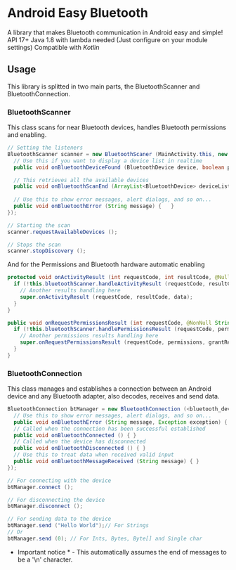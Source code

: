 # Android Easy Bluetooth
A library that makes Bluetooth communication in Android easy and simple!
API 17+
Java 1.8 with lambda needed (Just configure on your module settings)
Compatible with *Kotlin*

## Usage
This library is splitted in two main parts, the BluetoothScanner and BluetoothConnection.
### BluetoothScanner
This class scans for near Bluetooth devices, handles Bluetooth permissions and enabling.
```java
// Setting the listeners
BluetoothScanner scanner = new BluetoothScaner (MainActivity.this, new BluetoothScanner.BluetoothScanListener () { 
  // Use this if you want to display a device list in realtime
  public void onBluetoothDeviceFound (BluetoothDevice device, boolean paired) {	}

  // This retrieves all the available devices
  public void onBluetoothScanEnd (ArrayList<BluetoothDevice> deviceList) {	}
  
  // Use this to show error messages, alert dialogs, and so on...
  public void onBluetoothError (String message) {	}
});

// Starting the scan
scanner.requestAvailableDevices ();

// Stops the scan
scanner.stopDiscovery ();
```

And for the Permissions and Bluetooth hardware automatic enabling
```java
protected void onActivityResult (int requestCode, int resultCode, @Nullable Intent data) {
  if (!this.bluetoothScanner.handleActivityResult (requestCode, resultCode, data)) {
    // Another results handling here
    super.onActivityResult (requestCode, resultCode, data);
  }
}

public void onRequestPermissionsResult (int requestCode, @NonNull String[] permissions, @NonNull int[] grantResults) {
  if (!this.bluetoothScanner.handlePermissionsResult (requestCode, permissions, grantResults)) {
    // Another permissions results handling here
    super.onRequestPermissionsResult (requestCode, permissions, grantResults);
  }
}
```
### BluetoothConnection
This class manages and establishes a connection between an Android device and any Bluetooth adapter, also decodes, receives and send data.
```java
BluetoothConnection btManager = new BluetoothConnection (<bluetooth_device_here>, MainActivity.this, new BluetoothConnection.BluetoothConnectionListener () {
  // Use this to show error messages, alert dialogs, and so on...
  public void onBluetoothError (String message, Exception exception) { }
  // Called when the connection has been successful established
  public void onBluetoothConnected () { }
  // Called when the device has disconnected
  public void onBluetoothDisconnected () { }
  // Use this to treat data when received valid input
  public void onBluetoothMessageReceived (String message) { }
});

// For connecting with the device
btManager.connect ();

// For disconnecting the device
btManager.disconnect ();

// For sending data to the device
btManager.send ("Hello World");// For Strings
// Or
btManager.send (0); // For Ints, Bytes, Byte[] and Single char
```


* Important notice * - This automatically assumes the end of messages to be a '\n' character.

